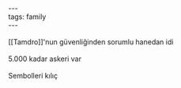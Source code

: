 ---<br>tags: family<br>---<br><br>[[Tamdro]]'nun güvenliğinden sorumlu hanedan idi<br><br>5.000 kadar askeri var<br><br>Sembolleri kılıç